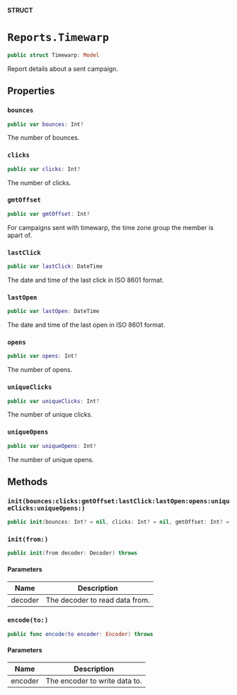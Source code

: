**STRUCT**

# `Reports.Timewarp`

```swift
public struct Timewarp: Model
```

Report details about a sent campaign.

## Properties
### `bounces`

```swift
public var bounces: Int?
```

The number of bounces.

### `clicks`

```swift
public var clicks: Int?
```

The number of clicks.

### `gmtOffset`

```swift
public var gmtOffset: Int?
```

For campaigns sent with timewarp, the time zone group the member is apart of.

### `lastClick`

```swift
public var lastClick: DateTime
```

The date and time of the last click in ISO 8601 format.

### `lastOpen`

```swift
public var lastOpen: DateTime
```

The date and time of the last open in ISO 8601 format.

### `opens`

```swift
public var opens: Int?
```

The number of opens.

### `uniqueClicks`

```swift
public var uniqueClicks: Int?
```

The number of unique clicks.

### `uniqueOpens`

```swift
public var uniqueOpens: Int?
```

The number of unique opens.

## Methods
### `init(bounces:clicks:gmtOffset:lastClick:lastOpen:opens:uniqueClicks:uniqueOpens:)`

```swift
public init(bounces: Int? = nil, clicks: Int? = nil, gmtOffset: Int? = nil, lastClick: Date? = nil, lastOpen: Date? = nil, opens: Int? = nil, uniqueClicks: Int? = nil, uniqueOpens: Int? = nil)
```

### `init(from:)`

```swift
public init(from decoder: Decoder) throws
```

#### Parameters

| Name | Description |
| ---- | ----------- |
| decoder | The decoder to read data from. |

### `encode(to:)`

```swift
public func encode(to encoder: Encoder) throws
```

#### Parameters

| Name | Description |
| ---- | ----------- |
| encoder | The encoder to write data to. |
